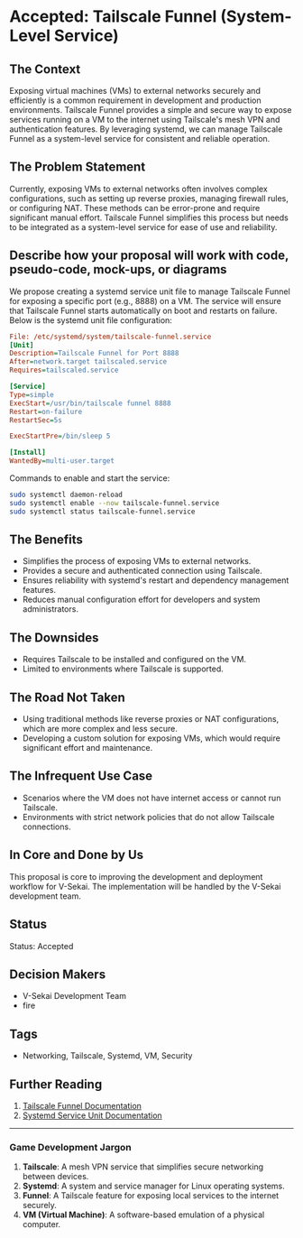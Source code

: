 # Accepted: Tailscale Funnel (System-Level Service)

## The Context

Exposing virtual machines (VMs) to external networks securely and efficiently is a common requirement in development and production environments. Tailscale Funnel provides a simple and secure way to expose services running on a VM to the internet using Tailscale's mesh VPN and authentication features. By leveraging systemd, we can manage Tailscale Funnel as a system-level service for consistent and reliable operation.

## The Problem Statement

Currently, exposing VMs to external networks often involves complex configurations, such as setting up reverse proxies, managing firewall rules, or configuring NAT. These methods can be error-prone and require significant manual effort. Tailscale Funnel simplifies this process but needs to be integrated as a system-level service for ease of use and reliability.

## Describe how your proposal will work with code, pseudo-code, mock-ups, or diagrams

We propose creating a systemd service unit file to manage Tailscale Funnel for exposing a specific port (e.g., 8888) on a VM. The service will ensure that Tailscale Funnel starts automatically on boot and restarts on failure. Below is the systemd unit file configuration:

```ini
File: /etc/systemd/system/tailscale-funnel.service
[Unit]
Description=Tailscale Funnel for Port 8888
After=network.target tailscaled.service
Requires=tailscaled.service

[Service]
Type=simple
ExecStart=/usr/bin/tailscale funnel 8888
Restart=on-failure
RestartSec=5s

ExecStartPre=/bin/sleep 5

[Install]
WantedBy=multi-user.target
```

Commands to enable and start the service:

```bash
sudo systemctl daemon-reload
sudo systemctl enable --now tailscale-funnel.service
sudo systemctl status tailscale-funnel.service
```

## The Benefits

- Simplifies the process of exposing VMs to external networks.
- Provides a secure and authenticated connection using Tailscale.
- Ensures reliability with systemd's restart and dependency management features.
- Reduces manual configuration effort for developers and system administrators.

## The Downsides

- Requires Tailscale to be installed and configured on the VM.
- Limited to environments where Tailscale is supported.

## The Road Not Taken

- Using traditional methods like reverse proxies or NAT configurations, which are more complex and less secure.
- Developing a custom solution for exposing VMs, which would require significant effort and maintenance.

## The Infrequent Use Case

- Scenarios where the VM does not have internet access or cannot run Tailscale.
- Environments with strict network policies that do not allow Tailscale connections.

## In Core and Done by Us

This proposal is core to improving the development and deployment workflow for V-Sekai. The implementation will be handled by the V-Sekai development team.

## Status

Status: Accepted <!-- Draft | Proposed | Rejected | Accepted | Deprecated | Superseded by -->

## Decision Makers

- V-Sekai Development Team
- fire

## Tags

- Networking, Tailscale, Systemd, VM, Security

## Further Reading

1. [Tailscale Funnel Documentation](https://tailscale.com/kb/1132/tailscale-funnel/)
2. [Systemd Service Unit Documentation](https://www.freedesktop.org/software/systemd/man/systemd.service.html)

---

### Game Development Jargon

1. **Tailscale**: A mesh VPN service that simplifies secure networking between devices.
2. **Systemd**: A system and service manager for Linux operating systems.
3. **Funnel**: A Tailscale feature for exposing local services to the internet securely.
4. **VM (Virtual Machine)**: A software-based emulation of a physical computer.
